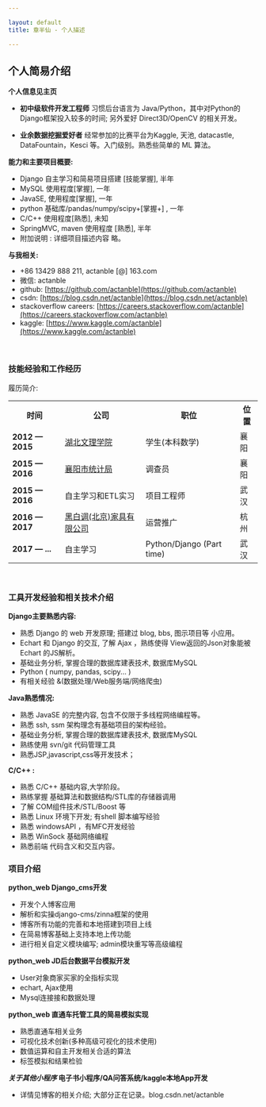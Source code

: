 ```yaml
---

layout: default
title: 章半仙 - 个人描述

---
```



## 个人简易介绍
**个人信息见主页**

- **初中级软件开发工程师** 习惯后台语言为 Java/Python，其中对Python的Django框架投入较多的时间; 另外爱好 Direct3D/OpenCV 的相关开发。

-  **业余数据挖掘爱好者**  经常参加的比赛平台为Kaggle, 天池, datacastle, DataFountain，Kesci 等。入门级别。熟悉些简单的 ML 算法。



**能力和主要项目概要:**

- Django 自主学习和简易项目搭建 [技能掌握], 半年
- MySQL 使用程度[掌握], 一年 
- JavaSE, 使用程度[掌握], 一年 
- python 基础库/pandas/numpy/scipy+[掌握+] , 一年 
- C/C++ 使用程度[熟悉], 未知
- SpringMVC, maven 使用程度 [熟悉], 半年
- 附加说明 : 详细项目描述内容 略。


**与我相关:**

- +86 13429 888 211, actanble [@] 163.com
- 微信: actanble
- github: [https://github.com/actanble](https://github.com/actanble)
- csdn: [https://blog.csdn.net/actanble](https://blog.csdn.net/actanble)
- stackoverflow careers: [https://careers.stackoverflow.com/actanble](https://careers.stackoverflow.com/actanble)
- kaggle: [https://www.kaggle.com/actanble](https://www.kaggle.com/actanble)


&nbsp;

### 技能经验和工作经历


履历简介:

<table>
  <tr>
    <th>时间</th>
    <th>公司</th>
    <th>职位</th>
    <th>位置</th>
  </tr>
  <tr>
    <td><strong>2012 &mdash; 2015</strong></td>
    <td><a href="www.hbuas.edu.cn">湖北文理学院</a> </td>
    <td>学生(本科数学)</td>
    <td>襄阳</td>
  </tr>
  <tr>
    <td><strong>2015 &mdash; 2016</strong></td>
    <td><a href="http://xftjj.xf.cn/">襄阳市统计局</a> </td>
    <td>调查员</td>
    <td>襄阳</td>
  </tr>
  <tr>
    <td><strong>2015 &mdash; 2016</strong></td>
    <td>自主学习和ETL实习</td>
    <td>项目工程师</td>
    <td>武汉</td>
  </tr>
  <tr>
    <td><strong>2016 &mdash; 2017</strong></td>
    <td><a href="http://www.heibaidiao.com/">黑白调(北京)家具有限公司</a></td>
    <td>运营推广</td>
    <td>杭州</td>
  </tr>

  <tr>
    <td><strong>2017 &mdash; ...</strong></td>
    <td>自主学习</td>
    <td>Python/Django (Part time)</td>
    <td>武汉</td>
  </tr>
  
</table>

&nbsp;
### 工具开发经验和相关技术介绍

**Django主要熟悉内容:**

- 熟悉 Django 的 web 开发原理; 搭建过 blog, bbs, 图示项目等 小应用。
- Echart 和 Django 的交互, 了解 Ajax ，熟练使得 View返回的Json对象能被Echart 的JS解析。 
- 基础业务分析, 掌握合理的数据库建表技术, 数据库MySQL
- Python ( numpy, pandas, scipy... )
- 有相关经验 &(数据处理/Web服务端/网络爬虫)


**Java熟悉情况:**

- 熟悉 JavaSE 的完整内容, 包含不仅限于多线程网络编程等。
- 熟悉 ssh, ssm 架构理念有基础项目的架构经验。 
- 基础业务分析, 掌握合理的数据库建表技术, 数据库MySQL
- 熟练使用 svn/git 代码管理工具
- 熟悉JSP,javascript,css等开发技术；

**C/C++ :**

- 熟悉 C/C++ 基础内容,大学阶段。
- 熟练掌握 基础算法和数据结构/STL库的存储器调用 
- 了解 COM组件技术/STL/Boost 等
- 熟悉 Linux 环境下开发; 有shell 脚本编写经验
- 熟悉 windowsAPI ，有MFC开发经验 
- 熟悉 WinSock 基础网络编程
- 熟悉前端 代码含义和交互内容。


### 项目介绍
**python_web Django_cms开发**

- 开发个人博客应用
- 解析和实操django-cms/zinna框架的使用
- 博客所有功能的完善和本地搭建到项目上线
- 在简易博客基础上支持本地上传功能
- 进行相关自定义模块编写; admin模块重写等高级编程


**python_web JD后台数据平台模拟开发**

- User对象商家买家的全指标实现
- echart, Ajax使用
- Mysql连接接和数据处理

**python_web 直通车托管工具的简易模拟实现**

- 熟悉直通车相关业务
- 可视化技术创新(多种高级可视化的技术使用)
- 数值运算和自主开发相关合适的算法
- 标签模拟和结果检验

**_关于其他小程序_ 电子书小程序/QA问答系统/kaggle本地App开发**

- 详情见博客的相关介绍; 大部分正在记录。blog.csdn.net/actanble






